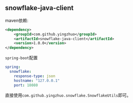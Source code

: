 ## snowflake-java-client

maven依赖:

```xml
<dependency>
    <groupId>com.github.yingzhuo</groupId>
    <artifactId>snowflake-java-client</artifactId>
    <version>1.0.0</version>
</dependency>
```

`spring-boot`配置

```yaml
spring: 
  snowflake:
    response-type: json
    hostname: "127.0.0.1"
    port: 18080
```

直接使用`com.github.yingzhuo.snowflake.SnowflakeUtils`即可。
